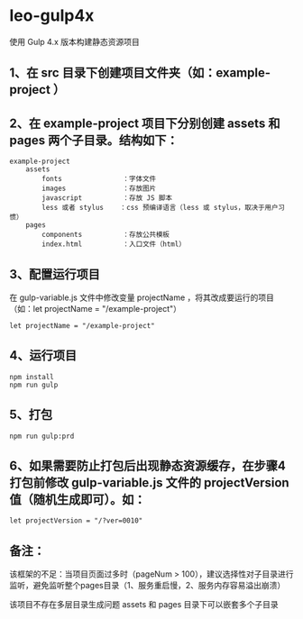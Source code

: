 # leo-gulp4x
使用 Gulp 4.x 版本构建静态资源项目

## 1、在 src 目录下创建项目文件夹（如：example-project ）
<!-- ![__Note__/03c993a504a2fe01452a969191b02210.png](:/../__Note__/03c993a504a2fe01452a969191b02210.png) -->
## 2、在 example-project 项目下分别创建 assets 和 pages 两个子目录。结构如下：
    example-project
        assets
            fonts               ：字体文件
            images              ：存放图片
            javascript          ：存放 JS 脚本
            less 或者 stylus    ：css 预编译语言（less 或 stylus，取决于用户习惯）
        pages
            components          ：存放公共模板
            index.html          ：入口文件（html）

<!-- ![__Note__/6072ee5e4a6c1f2ad31a46502f6e2ef2.png](:/../__Note__/6072ee5e4a6c1f2ad31a46502f6e2ef2.png) -->


## 3、配置运行项目

在 gulp-variable.js 文件中修改变量 projectName ，将其改成要运行的项目（如：let projectName = "/example-project"）

    let projectName = "/example-project"

<!-- ![__Note__/85592496aa54ab3195dfd6b6dfaf83bb.png](:/../__Note__/85592496aa54ab3195dfd6b6dfaf83bb.png) -->

## 4、运行项目

    npm install
    npm run gulp
    

## 5、打包

    npm run gulp:prd

<!-- ![__Note__/e63a05be60314db12d0a10e4486a0793.png](:/../__Note__/e63a05be60314db12d0a10e4486a0793.png) -->

  

## 6、如果需要防止打包后出现静态资源缓存，在步骤4打包前修改 gulp-variable.js 文件的 projectVersion 值（随机生成即可）。如：

    let projectVersion = "/?ver=0010"

  

<!-- ![__Note__/85592496aa54ab3195dfd6b6dfaf83bb.png](:/../__Note__/85592496aa54ab3195dfd6b6dfaf83bb.png) -->

  
  

## 备注：

该框架的不足：当项目页面过多时（pageNum > 100），建议选择性对子目录进行监听，避免监听整个pages目录（1、服务重启慢，2、服务内存容易溢出崩溃）

  

该项目不存在多层目录生成问题
assets 和 pages 目录下可以嵌套多个子目录
